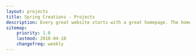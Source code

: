 ```yaml
---
layout: projects
title: Spring Creations - Projects
description: Every great website starts with a great homepage. The homepage tells your viewers what your site is all about and gives your viewers a place to come back to.
sitemap:
    priority: 1.0
    lastmod: 2018-04-18
    changefreq: weekly
---
```

